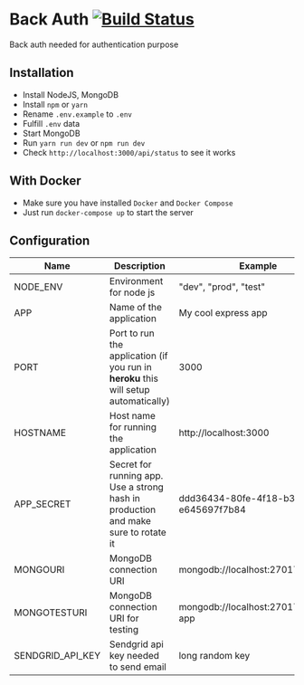 # Back Auth [![Build Status](https://travis-ci.org/kasvith/express-mongo-jwt-boilerplate.svg?branch=master)](https://travis-ci.org/kasvith/express-mongo-jwt-boilerplate)
Back auth needed for authentication purpose

## Installation

- Install NodeJS, MongoDB
- Install `npm` or `yarn`
- Rename `.env.example` to `.env`
- Fulfill `.env` data
- Start MongoDB
- Run `yarn run dev` or `npm run dev`
- Check `http://localhost:3000/api/status` to see it works

## With Docker

- Make sure you have installed `Docker` and `Docker Compose`
- Just run `docker-compose up` to start the server

## Configuration

| Name                 | Description                                                                           | Example                              |
|----------------------|---------------------------------------------------------------------------------------|--------------------------------------|
| NODE_ENV             | Environment for node js                                                               | "dev", "prod", "test"                |
| APP                  | Name of the application                                                               | My cool express app                  |
| PORT                 | Port to run the application (if you run in **heroku** this will setup  automatically) | 3000                                 |
| HOSTNAME             | Host name for running the application                                                 | http://localhost:3000                |
| APP_SECRET           | Secret for running app. Use a strong hash in production and make sure to rotate it    | ddd36434-80fe-4f18-b3b6-e645697f7b84 |
| MONGOURI             | MongoDB connection URI                                                                | mongodb://localhost:27017/yourapp    |
| MONGOTESTURI         | MongoDB connection URI for testing                                                    | mongodb://localhost:27017/test-app   |
| SENDGRID_API_KEY     | Sendgrid api key needed to send email                                                 | long random key                      |

